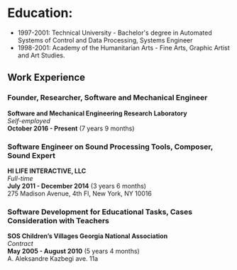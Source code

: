  
# Education:

- 1997-2001: Technical University - Bachelor's degree in Automated Systems of Control and Data Processing, Systems Engineer
- 1998-2001: Academy of the Humanitarian Arts - Fine Arts, Graphic Artist and Art Studies.
 
## Work Experience

### Founder, Researcher, Software and Mechanical Engineer
**Software and Mechanical Engineering Research Laboratory**  
_Self-employed_  
**October 2016 - Present** (7 years 9 months)

### Software Engineer on Sound Processing Tools, Composer, Sound Expert
**HI LIFE INTERACTIVE, LLC**  
_Full-time_  
**July 2011 - December 2014** (3 years 6 months)  
275 Madison Avenue, 4th Fl, New York, NY 10016  
 
### Software Development for Educational Tasks, Cases Consideration with Teachers
**SOS Children’s Villages Georgia National Association**  
_Contract_  
**May 2005 - August 2010** (5 years 4 months)  
A. Aleksandre Kazbegi ave. 11a
